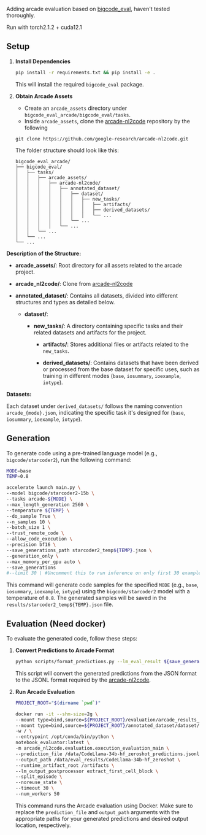 Adding arcade evaluation based on [bigcode_eval](https://github.com/bigcode-project/bigcode-evaluation-harness/tree/main), haven't tested thoroughly.

Run with torch2.1.2 + cuda12.1

## Setup

1. **Install Dependencies**

   ```bash
   pip install -r requirements.txt && pip install -e .
   ```

   This will install the required `bigcode_eval` package.

2. **Obtain Arcade Assets**
   - Create an `arcade_assets` directory under `bigcode_eval_arcade/bigcode_eval/tasks`.
   - Inside `arcade_assets`, clone the [arcade-nl2code](https://github.com/google-research/arcade-nl2code.git) repository by the following
   
   `git clone https://github.com/google-research/arcade-nl2code.git`

   The folder structure should look like this:

   ```
   bigcode_eval_arcade/
   ├── bigcode_eval/
   │   ├── tasks/
   │   │   ├── arcade_assets/
   │   │   │   ├── arcade-nl2code/
   │   │   │   │   ├── annotated_dataset/
   │   │   │   │   │   ├── dataset/
   │   │   │   │   │   │   ├── new_tasks/
   │   │   │   │   │   │   │   ├── artifacts/
   │   │   │   │   │   │   │   ├── derived_datasets/
   │   │   │   │   │   │   │   └── ...
   │   │   │   │   │   └── ...
   │   │   │   │   └── ...
   │   │   └── ...
   │   └── ...
   └── ...
   ```

**Description of the Structure:**

- **arcade_assets/**: Root directory for all assets related to the arcade project. 
  
- **arcade_nl2code/**: Clone from [arcade-nl2code](https://github.com/google-research/arcade-nl2code.git)

- **annotated_dataset/**: Contains all datasets, divided into different structures and types as detailed below.

  - **dataset/**:
  
    - **new_tasks/**: A directory containing specific tasks and their related datasets and artifacts for the project.
    
      - **artifacts/**: Stores additional files or artifacts related to the `new_tasks`. 
      
      - **derived_datasets/**: Contains datasets that have been derived or processed from the base dataset for specific uses, such as training in different modes (`base`, `iosummary`, `ioexample`, `iotype`).

**Datasets:**

Each dataset under `derived_datasets/` follows the naming convention `arcade_{mode}.json`, indicating the specific task it's designed for (`base`, `iosummary`, `ioexample`, `iotype`).

## Generation

To generate code using a pre-trained language model (e.g., `bigcode/starcoder2`), run the following command:

```bash
MODE=base
TEMP=0.8

accelerate launch main.py \
--model bigcode/starcoder2-15b \
--tasks arcade-${MODE} \
--max_length_generation 2560 \
--temperature ${TEMP} \
--do_sample True \
--n_samples 10 \
--batch_size 1 \
--trust_remote_code \
--allow_code_execution \
--precision bf16 \
--save_generations_path starcoder2_temp${TEMP}.json \
--generation_only \
--max_memory_per_gpu auto \
--save_generations
#--limit 30 \ #Uncomment this to run inference on only first 30 examples for prototyping
```

This command will generate code samples for the specified `MODE` (e.g., `base`, `iosummary`, `ioexample`, `iotype`) using the `bigcode/starcoder2` model with a temperature of `0.8`. The generated samples will be saved in the `results/starcoder2_temp${TEMP}.json` file.

## Evaluation (Need docker)

To evaluate the generated code, follow these steps:

1. **Convert Predictions to Arcade Format**

   ```bash
   python scripts/format_predictions.py --lm_eval_result ${save_generations_path}
   ```

   This script will convert the generated predictions from the JSON format to the JSONL format required by the [arcade-nl2code](https://github.com/google-research/arcade-nl2code.git).

2. **Run Arcade Evaluation**

   ```bash
   PROJECT_ROOT="$(dirname `pwd`)"

   docker run -it --shm-size=2g \
   --mount type=bind,source=${PROJECT_ROOT}/evaluation/arcade_results_codellama,target=/data \
   --mount type=bind,source=${PROJECT_ROOT}/annotated_dataset/dataset/new_tasks/artifacts,target=/artifacts \
   -w / \
   --entrypoint /opt/conda/bin/python \
   notebook_evaluator:latest \
   -m arcade_nl2code.evaluation.execution_evaluation_main \
   --prediction_file /data/CodeLlama-34b-hf_zeroshot_predictions.jsonl \
   --output_path /data/eval_results/CodeLlama-34b-hf_zeroshot \
   --runtime_artifact_root /artifacts \
   --lm_output_postprocessor extract_first_cell_block \
   --split_episode \
   --noreuse_state \
   --timeout 30 \
   --num_workers 50
   ```

   This command runs the Arcade evaluation using Docker. Make sure to replace the `prediction_file` and `output_path` arguments with the appropriate paths for your generated predictions and desired output location, respectively.
